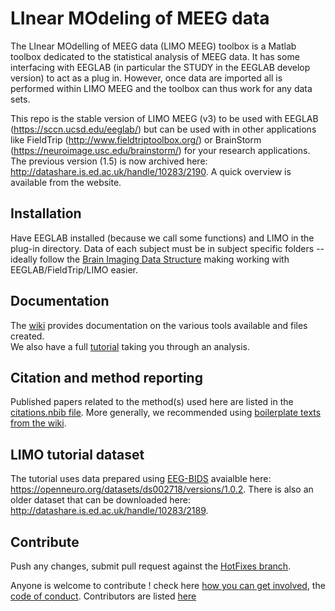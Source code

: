 # LInear MOdeling of MEEG data

The LInear MOdelling of MEEG data (LIMO MEEG) toolbox is a Matlab toolbox dedicated to the statistical analysis of MEEG data. It has some  interfacing with EEGLAB (in particular the STUDY in the EEGLAB develop version) to act as a plug in. However, once data are imported all is performed within LIMO MEEG and the toolbox can thus work for any data sets.

This repo is the stable version of LIMO MEEG (v3) to be used with EEGLAB (https://sccn.ucsd.edu/eeglab/) but can be used with in other applications like FieldTrip (http://www.fieldtriptoolbox.org/) or BrainStorm (https://neuroimage.usc.edu/brainstorm/) for your research applications. The previous version (1.5) is now archived here: http://datashare.is.ed.ac.uk/handle/10283/2190. A quick overview is available from the website.

## Installation

Have EEGLAB installed (because we call some functions) and LIMO in the plug-in directory.
Data of each subject must be in subject specific folders -- ideally follow the [Brain Imaging Data Structure](https://bids.neuroimaging.io/) making working with EEGLAB/FieldTrip/LIMO easier.

## Documentation
The [wiki](https://github.com/LIMO-EEG-Toolbox/limo_eeg/wiki) provides documentation on the various tools available and files created.  
We also have a full [tutorial](https://github.com/LIMO-EEG-Toolbox/limo_meeg/wiki) taking you through an analysis.

## Citation and method reporting
Published papers related to the method(s) used here are listed in the [citations.nbib file](https://github.com/LIMO-EEG-Toolbox/limo_tools/blob/master/citations.nbib). More generally, we recommended using [boilerplate texts from the wiki](https://github.com/LIMO-EEG-Toolbox/limo_tools/wiki/Reporting-results-differs-with-the-method-used).

## LIMO tutorial dataset
The tutorial uses data prepared using [EEG-BIDS](https://www.nature.com/articles/s41597-019-0104-8) avaialble here: https://openneuro.org/datasets/ds002718/versions/1.0.2.
There is also an older dataset that can be downloaded here: http://datashare.is.ed.ac.uk/handle/10283/2189. 

## Contribute

Push any changes, submit pull request against the [HotFixes branch](https://github.com/LIMO-EEG-Toolbox/limo_tools/tree/HotFixes).

Anyone is welcome to contribute ! check here [how you can get involved](https://github.com/LIMO-EEG-Toolbox/limo_eeg/blob/master/contributing.md), the [code of conduct](https://github.com/LIMO-EEG-Toolbox/limo_eeg/blob/master/code_of_conduct.md). Contributors are listed [here](https://github.com/LIMO-EEG-Toolbox/limo_eeg/blob/master/contributors.md)
